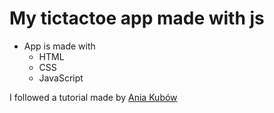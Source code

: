 <h1>My tictactoe app made with js</h1>

- App is made with 
  - HTML
  - CSS
  - JavaScript


I followed a tutorial made by [Ania Kubów](https://www.youtube.com/@AniaKubow)  